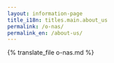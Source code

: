 ```yaml
---
layout: information-page
title_i18n: titles.main.about_us
permalink: /o-nas/
permalink_en: /about-us/
---
```


{% translate_file o-nas.md %}

